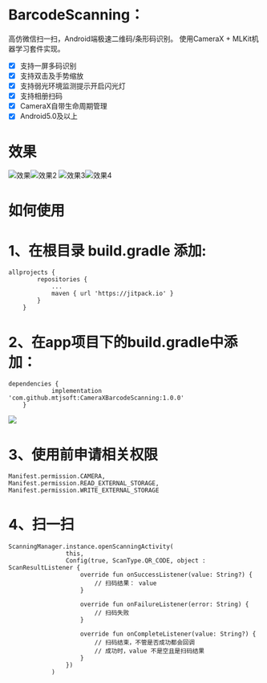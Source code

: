 
# BarcodeScanning：

高仿微信扫一扫，Android端极速二维码/条形码识别。
使用CameraX + MLKit机器学习套件实现。

 - [x]  支持一屏多码识别
 - [x]  支持双击及手势缩放
 - [x]  支持弱光环境监测提示开启闪光灯
 - [x]  支持相册扫码
 - [x]  CameraX自带生命周期管理
 - [x]  Android5.0及以上

#  效果

![效果](./images/1.jpg)![效果2](./images/2.jpg)
![效果3](./images/3.jpg)![效果4](./images/4.jpg)

#  如何使用

# 1、在根目录 build.gradle 添加:

```
allprojects {
		repositories {
			...
			maven { url 'https://jitpack.io' }
		}
	}
```

# 2、在app项目下的build.gradle中添加：

```
dependencies {
	        implementation 'com.github.mtjsoft:CameraXBarcodeScanning:1.0.0'
	}
```

[![](https://jitpack.io/v/mtjsoft/CameraXBarcodeScanning.svg)](https://jitpack.io/#mtjsoft/CameraXBarcodeScanning)


# 3、使用前申请相关权限
```
Manifest.permission.CAMERA,
Manifest.permission.READ_EXTERNAL_STORAGE,
Manifest.permission.WRITE_EXTERNAL_STORAGE
```
# 4、扫一扫
```
ScanningManager.instance.openScanningActivity(
                this,
                Config(true, ScanType.QR_CODE, object : ScanResultListener {
                    override fun onSuccessListener(value: String?) {
                        // 扫码结果： value
                    }

                    override fun onFailureListener(error: String) {
                        // 扫码失败
                    }

                    override fun onCompleteListener(value: String?) {
                        // 扫码结束，不管是否成功都会回调
                        // 成功时，value 不是空且是扫码结果
                    }
                })
            )
```